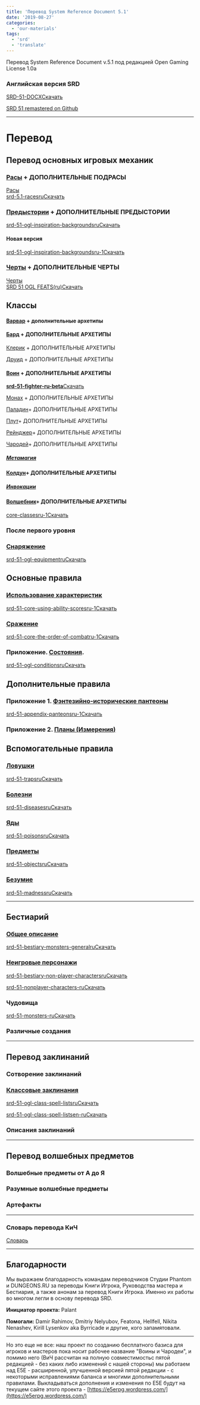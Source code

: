 ```yaml
---
title: 'Перевод System Reference Document 5.1'
date: '2019-08-27'
categories:
  - 'our-materials'
tags:
  - 'srd'
  - 'translate'
---
```


Перевод System Reference Document v.5.1 под редакцией Open Gaming License 1.0a

### Английская версия SRD

[SRD-51-DOCX](https://cyborgsandmages.files.wordpress.com/2019/08/srd-51-docx.docx)[Скачать](https://cyborgsandmages.files.wordpress.com/2019/08/srd-51-docx.docx)

[SRD 51 remastered on Github](https://github.com/palikhov/OGL-SRD5)

---

# **Перевод**

## **Перевод основных игровых механик**

### **[Расы](https://cyborgsandmages.wordpress.com/races-srd-51-rus/)** + ДОПОЛНИТЕЛЬНЫЕ ПОДРАСЫ

[Расы  
srd-5.1-racesru](https://cyborgsandmages.files.wordpress.com/2019/10/srd-5.1-racesru-1.docx)[Скачать](https://cyborgsandmages.files.wordpress.com/2019/10/srd-5.1-racesru-1.docx)

### **[Предыстории](https://cyborgsandmages.wordpress.com/backgrounds-srd-51-rus/)** + ДОПОЛНИТЕЛЬНЫЕ ПРЕДЫСТОРИИ

[srd-51-ogl-inspiration-backgroundsru](https://cyborgsandmages.files.wordpress.com/2019/09/srd-51-ogl-inspiration-backgroundsru.docx)[Скачать](https://cyborgsandmages.files.wordpress.com/2019/09/srd-51-ogl-inspiration-backgroundsru.docx)

#### Новая версия

[srd-51-ogl-inspiration-backgroundsru-1](https://cyborgsandmages.files.wordpress.com/2020/09/srd-51-ogl-inspiration-backgroundsru-1.docx)[Скачать](https://cyborgsandmages.files.wordpress.com/2020/09/srd-51-ogl-inspiration-backgroundsru-1.docx)

### **[Черты](https://cyborgsandmages.wordpress.com/feats-srd-51-rus/)** + ДОПОЛНИТЕЛЬНЫЕ ЧЕРТЫ

[Черты  
SRD 51 OGL FEATS(ru)](https://cyborgsandmages.files.wordpress.com/2019/09/srd-51-ogl-featsru.docx)[Скачать](https://cyborgsandmages.files.wordpress.com/2019/09/srd-51-ogl-featsru.docx)

## **Классы**

#### [Варвар](https://cyborgsandmages.wordpress.com/barbarian-srd-51-rus/) + дополнительные архетипы

#### [Бард](https://cyborgsandmages.wordpress.com/races-srd-51-rus/) + ДОПОЛНИТЕЛЬНЫЕ АРХЕТИПЫ

[Клерик](https://cyborgsandmages.wordpress.com/cleric-srd-51-rus/) + ДОПОЛНИТЕЛЬНЫЕ АРХЕТИПЫ

[Друид](https://cyborgsandmages.wordpress.com/druid-srd-51-rus/) + ДОПОЛНИТЕЛЬНЫЕ АРХЕТИПЫ

#### [Воин](https://cyborgsandmages.wordpress.com/fighter-srd-51-rus/) + ДОПОЛНИТЕЛЬНЫЕ АРХЕТИПЫ

[**srd-51-fighter-ru-beta**](https://cyborgsandmages.files.wordpress.com/2020/09/srd-51-fighter-ru-beta.docx)[Скачать](https://cyborgsandmages.files.wordpress.com/2020/09/srd-51-fighter-ru-beta.docx)

[Монах](https://cyborgsandmages.wordpress.com/monk-srd-51-rus/) + ДОПОЛНИТЕЛЬНЫЕ АРХЕТИПЫ

[Паладин](https://cyborgsandmages.wordpress.com/palading-srd-51-rus/)\+ ДОПОЛНИТЕЛЬНЫЕ АРХЕТИПЫ

[Плут](https://cyborgsandmages.wordpress.com/rogue-srd-51-rus/)\+ ДОПОЛНИТЕЛЬНЫЕ АРХЕТИПЫ

[Рейнджер](https://cyborgsandmages.wordpress.com/ranger-srd-51-rus/)\+ ДОПОЛНИТЕЛЬНЫЕ АРХЕТИПЫ

[Чародей](https://cyborgsandmages.wordpress.com/sorcerer-srd-51-rus/)\+ ДОПОЛНИТЕЛЬНЫЕ АРХЕТИПЫ

##### **_[Метамагия](https://cyborgsandmages.wordpress.com/metamagic-srd-51-rus/)_**

#### [Колдун](https://cyborgsandmages.wordpress.com/warlock-srd-51-rus/)\+ ДОПОЛНИТЕЛЬНЫЕ АРХЕТИПЫ

##### **_[Инвокации](https://cyborgsandmages.wordpress.com/invocations-srd-51-rus/)_**

#### [Волшебник](https://cyborgsandmages.wordpress.com/wizard-srd-51-rus/)\+ ДОПОЛНИТЕЛЬНЫЕ АРХЕТИПЫ

[core-classesru-1](https://cyborgsandmages.files.wordpress.com/2020/09/core-classesru-1.docx)[Скачать](https://cyborgsandmages.files.wordpress.com/2020/09/core-classesru-1.docx)

### После первого уровня

### **[Снаряжение](https://cyborgsandmages.wordpress.com/equipment-srd-51-rus/)**

[srd-51-ogl-equipmentru](https://cyborgsandmages.files.wordpress.com/2019/10/srd-51-ogl-equipmentru-2.docx)[Скачать](https://cyborgsandmages.files.wordpress.com/2019/10/srd-51-ogl-equipmentru-2.docx)

## Основные правила

### **[Использование характеристик](https://cyborgsandmages.wordpress.com/using-ability-scores-srd-51-rus/)**

[srd-51-core-using-ability-scoresru-1](https://cyborgsandmages.files.wordpress.com/2020/09/srd-51-core-using-ability-scoresru-1.docx)[Скачать](https://cyborgsandmages.files.wordpress.com/2020/09/srd-51-core-using-ability-scoresru-1.docx)

### **[Сражение](https://cyborgsandmages.wordpress.com/combat-srd-51-rus/)**

[srd-51-core-the-order-of-combatru-1](https://cyborgsandmages.files.wordpress.com/2020/09/srd-51-core-the-order-of-combatru-1.docx)[Скачать](https://cyborgsandmages.files.wordpress.com/2020/09/srd-51-core-the-order-of-combatru-1.docx)

### Приложение. [С**остояния**](https://cyborgsandmages.wordpress.com/conditions-srd-51-rus/).

[srd-51-ogl-conditionsru](https://cyborgsandmages.files.wordpress.com/2020/09/srd-51-ogl-conditionsru.docx)[Скачать](https://cyborgsandmages.files.wordpress.com/2020/09/srd-51-ogl-conditionsru.docx)

## Дополнительные правила

### Приложение 1. **[Фэнтезийно-исторические пантеоны](https://cyborgsandmages.wordpress.com/panteons-srd-51-rus/)**

[srd-51-appendix-panteonsru-1](https://cyborgsandmages.files.wordpress.com/2020/09/srd-51-appendix-panteonsru-1.docx)[Скачать](https://cyborgsandmages.files.wordpress.com/2020/09/srd-51-appendix-panteonsru-1.docx)

### Приложение 2. [Планы (**Измерения**)](https://cyborgsandmages.wordpress.com/planes-of-existence-srd-51-rus/)

## Вспомогательные правила

### **[Ловушки](https://cyborgsandmages.wordpress.com/traps-srd-51-rus/)**

[srd-51-trapsru](https://cyborgsandmages.files.wordpress.com/2020/09/srd-51-trapsru.docx)[Скачать](https://cyborgsandmages.files.wordpress.com/2020/09/srd-51-trapsru.docx)

### **[Болезни](https://cyborgsandmages.wordpress.com/diseases-srd-51-rus/)**

[srd-51-diseasesru](https://cyborgsandmages.files.wordpress.com/2020/09/srd-51-diseasesru.docx)[Скачать](https://cyborgsandmages.files.wordpress.com/2020/09/srd-51-diseasesru.docx)

### **[Яды](https://cyborgsandmages.wordpress.com/poisons-srd-51-rus/)**

[srd-51-poisonsru](https://cyborgsandmages.files.wordpress.com/2020/09/srd-51-poisonsru.docx)[Скачать](https://cyborgsandmages.files.wordpress.com/2020/09/srd-51-poisonsru.docx)

### **[Предметы](https://cyborgsandmages.wordpress.com/objects-srd-51-rus/)**

[srd-51-objectsru](https://cyborgsandmages.files.wordpress.com/2020/09/srd-51-objectsru.docx)[Скачать](https://cyborgsandmages.files.wordpress.com/2020/09/srd-51-objectsru.docx)

### **[Безумие](https://cyborgsandmages.wordpress.com/madness-srd-51-rus/)**

[srd-51-madnessru](https://cyborgsandmages.files.wordpress.com/2020/09/srd-51-madnessru.docx)[Скачать](https://cyborgsandmages.files.wordpress.com/2020/09/srd-51-madnessru.docx)

---

## Бестиарий

### **[Общее описание](https://cyborgsandmages.wordpress.com/bestiary-monsters-srd-51-rus/)**

[srd-51-bestiary-monsters-generalru](https://cyborgsandmages.files.wordpress.com/2020/09/srd-51-bestiary-monsters-generalru.docx)[Скачать](https://cyborgsandmages.files.wordpress.com/2020/09/srd-51-bestiary-monsters-generalru.docx)

### **[Неигровые персонажи](https://cyborgsandmages.wordpress.com/bestiary-npcs-srd-51-rus/)**

[srd-51-bestiary-non-player-charactersru](https://cyborgsandmages.files.wordpress.com/2020/09/srd-51-bestiary-non-player-charactersru.docx)[Скачать](https://cyborgsandmages.files.wordpress.com/2020/09/srd-51-bestiary-non-player-charactersru.docx)

[srd-51-nonplayer-characters-ru](https://cyborgsandmages.files.wordpress.com/2020/09/srd-51-nonplayer-characters-ru.docx)[Скачать](https://cyborgsandmages.files.wordpress.com/2020/09/srd-51-nonplayer-characters-ru.docx)

### **Чудовища**

[srd-51-monsters-ru](https://cyborgsandmages.files.wordpress.com/2020/09/srd-51-monsters-ru.docx)[Скачать](https://cyborgsandmages.files.wordpress.com/2020/09/srd-51-monsters-ru.docx)

### **Различные создания**

---

## Перевод заклинаний

### **Сотворение заклинаний**

### [**Классовые заклинания**](https://cyborgsandmages.wordpress.com/class-spell-lists-srd-51-rus/)

[srd-51-ogl-class-spell-listsru](https://cyborgsandmages.files.wordpress.com/2020/07/srd-51-ogl-class-spell-listsru.docx)[Скачать](https://cyborgsandmages.files.wordpress.com/2020/07/srd-51-ogl-class-spell-listsru.docx)

[srd-51-ogl-class-spell-listsen-ru](https://cyborgsandmages.files.wordpress.com/2020/07/srd-51-ogl-class-spell-listsen-ru.docx)[Скачать](https://cyborgsandmages.files.wordpress.com/2020/07/srd-51-ogl-class-spell-listsen-ru.docx)

### Описания заклинаний

---

## Перевод волшебных предметов

### Волшебные предметы от А до Я

### Разумные волшебные предметы

### Артефакты

---

### Словарь перевода КиЧ

[Словарь](https://1drv.ms/x/s!Atcrhwwo1lBAys9GjytwwzP49qF-8g?e=n7NgGY)

---

## Благодарности

Мы выражаем благодарность командам переводчиков Студии Phantom и DUNGEONS.RU за переводы Книги Игрока, Руководства мастера и Бестиария, а также анонам за перевод Книги Игрока. Именно их работы во многом легли в основу перевода SRD.

**Инициатор проекта:** Palant

**Помогали:** Damir Rahimov, Dmitriy Nelyubov, Featona, Hellfell, Nikita Nenashev, Kirill Lysenkov aka Byrricade и другие, кого запамятовали.

---

Но это еще не все: наш проект по созданию бесплатного базиса для игроков и мастеров пока носит рабочее название "Воины и Чародеи", и помимо него (ВиЧ рассчитан на полную совместимостьс пятой редакцией - без каких либо изменений с нашей стороны) мы работаем над E5E - расширенной, улучшенной версией пятой редакции - с некоторыми исправлениями баланса и многими дополнительными правилами. Выкладываться дополнения и изменения по E5E будут на текущем сайте этого проекта - [https://e5erpg.wordpress.com/](https://e5erpg.wordpress.com/)
